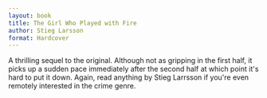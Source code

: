 ```yaml
---
layout: book
title: The Girl Who Played with Fire
author: Stieg Larsson
format: Hardcover
---
```


A thrilling sequel to the original. Although not as gripping in the first half, it picks up a sudden pace immediately after the second half at which point it's hard to put it down. Again, read anything by Stieg Larrsson if you're even remotely interested in the crime genre.
